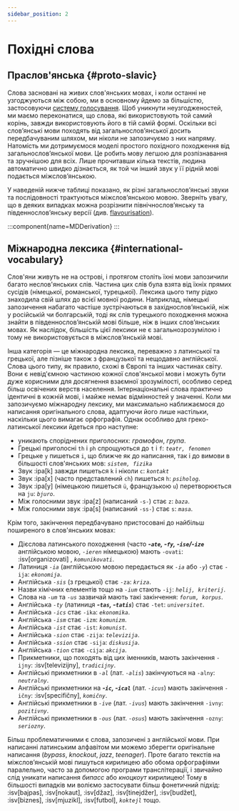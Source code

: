 ```yaml
---
sidebar_position: 2
---
```


# Похідні слова

## Праслов'янська \{#proto-slavic}

Слова засновані на живих слов'янських мовах, і коли останні не узгоджуються між собою, ми в основному йдемо за більшістю, застосовуючи [систему голосування][1]. Щоб уникнути неузгодженостей, ми маємо переконатися, що слова, які використовують той самий корінь, завжди використовують його в тій самій формі. Оскільки всі слов’янські мови походять від загальнослов’янської досить передбачуваним шляхом, ми ніколи не запозичуємо з них напряму. Натомість ми дотримуємося моделі простого похідного походження від загальнослов’янської мови. Це робить мову легшою для розпізнавання та зручнішою для всіх. Лише прочитавши кілька текстів, людина автоматично швидко дізнається, як той чи інший звук у її рідній мові подається міжслов’янською.

У наведеній нижче таблиці показано, як різні загальнослов’янські звуки та послідовності трактуються міжслов’янською мовою. Зверніть увагу, що в деяких випадках можна розрізнити північнослов’янську та південнослов’янську версії (див. [flavourisation][2]).

:::component{name=MDDerivation}
:::

## Міжнародна лексика \{#international-vocabulary}

Слов'яни живуть не на острові, і протягом століть їхні мови запозичили багато неслов'янських слів. Частина цих слів була взята від їхніх прямих сусідів (німецької, романської, турецької). Лексика цього типу рідко знаходила свій шлях до всієї мовної родини. Наприклад, німецькі запозичення набагато частіше зустрічаються в західнослов’янській, ніж у російській чи болгарській, тоді як слів турецького походження можна знайти в південнослов’янській мові більше, ніж в інших слов’янських мовах. Як наслідок, більшість цієї лексики не є загальнозрозумілою і тому не використовується в міжслов’янській мові.

Інша категорія — це міжнародна лексика, переважно з латинської та грецької, але пізніше також з французької та нещодавно англійської. Слова цього типу, як правило, схожі в Європі та інших частинах світу. Вони є невід'ємною частиною кожної слов'янської мови і можуть бути дуже корисними для досягнення взаємної зрозумілості, особливо серед більш освічених верств населення. Інтернаціональні слова практично ідентичні в кожній мові, і майже немає відмінностей у значенні. Коли ми запозичуємо міжнародну лексику, ми максимально наближаємося до написання оригінального слова, адаптуючи його лише настільки, наскільки цього вимагає орфографія. Однак особливо для греко-латинської лексики йдеться про наступне:

- уникають споріднених приголосних: _грамофон_, _група_.
- Грецькі приголосні `th` і `ph` спрощуються до `t` і `f`: _`teatr, fenomen`_
- Грецьке `y` пишеться `i`, що ближче як до написання, так і до вимови в більшості слов'янських мов: _`sistem, fizika`_
- Звук :ipa[k] завжди пишеться `k` і ніколи `c`: _`kontakt`_
- Звук :ipa[x] (часто представлений `ch`) пишеться `h`: _`psiholog`_.
- Звук :ipa[y] (німецькою пишеться `ü`, французькою `u`) перетворюється на `ju`: _`bjuro`_.
- Між голосними звук :ipa[z] (написаний `-s-`) стає `z`: _`baza`_.
- Між голосними звук :ipa[s] (написаний `-ss-`) стає `s`: _`masa`_.

Крім того, закінчення передбачувано пристосовані до найбільш поширеного в слов'янських мовах:

- Дієслова латинського походження (часто _**-`ate`, -`fy`, -`ise`/-`ize`**_ англійською мовою, _`-ieren`_ німецькою) мають `-ovati`: :isv[organizovati] , _`komunikovati`_.
- Латиниця _`-ia`_ (англійською мовою передається як _`-ia`_ або _`-y`_) стає `-ija`: _`ekonomija`_.
- Англійська _`-sis`_ (з грецької) стає `-za`: _`kriza`_.
- Назви хімічних елементів тощо на _`-ium`_ стають `-ij`: _`helij, kriterij`_.
- Слова на _`-um`_ та _`-us`_ зазвичай мають такі закінчення: _`forum, korpus`_.
- Англійська _`-ty`_ (латиниця _**-`tas`, -`tatis`**_) стає `-tet`: _`universitet`_.
- Англійська _`-ics`_ стає `-ika`: _`ekonomika`_.
- Англійська _`-ism`_ стає `-izm`: _`komunizm`_.
- Англійська _`-ist`_ стає `-ist`: _`komunist`_.
- Англійська _`-sion`_ стає `-zija`: _`televizija`_.
- Англійська _`-ssion`_ стає `-sija`: _`diskusija`_.
- Англійська _`-tion`_ стає `-cija`: _`akcija`_.
- Прикметники, що походять від цих іменників, мають закінчення `-ijny`: :isv[televizijny], _`tradicijny`_.
- Англійські прикметники в _`-al`_ (лат. _`-alis`_) закінчуються на `-alny`: _`neutralny`_.
- Англійські прикметники на _**-`ic`, -`ical`**_ (лат. _`-icus`_) мають закінчення `-ičny`: :isv[specifičny], _`komičny`_.
- Англійські прикметники в _`-ive`_ (лат. _`-ivus`_) мають закінчення `-ivny`: _`pozitivny`_.
- Англійські прикметники в _`-ous`_ (лат. _`-osus`_) мають закінчення `-ozny`: _`seriozny`_.

Більш проблематичними є слова, запозичені з англійської мови. При написанні латинським алфавітом ми можемо зберегти оригінальне написання (_bypass_, _knockout_, _jazz_, _teenager_). Проте багато текстів на міжслов’янській мові пишуться кирилицею або обома орфографіями паралельно, часто за допомогою програми транслітерації, і звичайно слід уникати написання _бипасс_ або _кноцкоут_ кирилицею! Тому в більшості випадків ми воліємо застосувати більш фонетичний підхід: :isv[bajpas], :isv[nokaut], :isv[džaz], :isv[tinejdžer], :isv[budžet], :isv[biznes], :isv[mjuzikl], :isv[futbol], _`koktejl`_ тощо.

[1]: ../introduction/design-criteria.md#vocabulary
[2]: flavourisation.md
